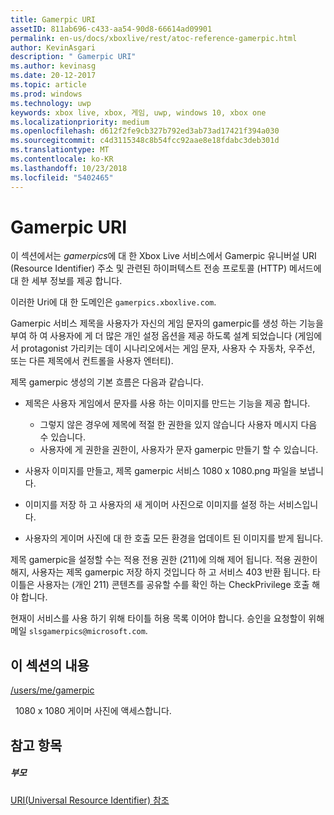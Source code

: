 ```yaml
---
title: Gamerpic URI
assetID: 811ab696-c433-aa54-90d8-66614ad09901
permalink: en-us/docs/xboxlive/rest/atoc-reference-gamerpic.html
author: KevinAsgari
description: " Gamerpic URI"
ms.author: kevinasg
ms.date: 20-12-2017
ms.topic: article
ms.prod: windows
ms.technology: uwp
keywords: xbox live, xbox, 게임, uwp, windows 10, xbox one
ms.localizationpriority: medium
ms.openlocfilehash: d612f2fe9cb327b792ed3ab73ad17421f394a030
ms.sourcegitcommit: c4d3115348c8b54fcc92aae8e18fdabc3deb301d
ms.translationtype: MT
ms.contentlocale: ko-KR
ms.lasthandoff: 10/23/2018
ms.locfileid: "5402465"
---
```

# <a name="gamerpic-uris"></a>Gamerpic URI
 
이 섹션에서는 *gamerpics*에 대 한 Xbox Live 서비스에서 Gamerpic 유니버설 URI (Resource Identifier) 주소 및 관련된 하이퍼텍스트 전송 프로토콜 (HTTP) 메서드에 대 한 세부 정보를 제공 합니다.
 
이러한 Uri에 대 한 도메인은 `gamerpics.xboxlive.com`.
 
Gamerpic 서비스 제목을 사용자가 자신의 게임 문자의 gamerpic를 생성 하는 기능을 부여 하 여 사용자에 게 더 많은 개인 설정 옵션을 제공 하도록 설계 되었습니다 (게임에서 protagonist 가리키는 데이 시나리오에서는 게임 문자, 사용자 수 자동차, 우주선, 또는 다른 제목에서 컨트롤을 사용자 엔터티).
 
제목 gamerpic 생성의 기본 흐름은 다음과 같습니다.
 
   * 제목은 사용자 게임에서 문자를 사용 하는 이미지를 만드는 기능을 제공 합니다. 
     * 그렇지 않은 경우에 제목에 적절 한 권한을 있지 않습니다 사용자 메시지 다음 수 있습니다.
     * 사용자에 게 권한을 권한이, 사용자가 문자 gamerpic 만들기 할 수 있습니다.
  
   * 사용자 이미지를 만들고, 제목 gamerpic 서비스 1080 x 1080.png 파일을 보냅니다.
   * 이미지를 저장 하 고 사용자의 새 게이머 사진으로 이미지를 설정 하는 서비스입니다.
   * 사용자의 게이머 사진에 대 한 호출 모든 환경을 업데이트 된 이미지를 받게 됩니다.
  
제목 gamerpic을 설정할 수는 적용 전용 권한 (211)에 의해 제어 됩니다. 적용 권한이 해지, 사용자는 제목 gamerpic 저장 하지 것입니다 하 고 서비스 403 반환 됩니다. 타이틀은 사용자는 (개인 211) 콘텐츠를 공유할 수를 확인 하는 CheckPrivilege 호출 해야 합니다.
 
현재이 서비스를 사용 하기 위해 타이틀 허용 목록 이어야 합니다. 승인을 요청할이 위해 메일 `slsgamerpics@microsoft.com`.
 
<a id="ID4EGC"></a>

 
## <a name="in-this-section"></a>이 섹션의 내용

[/users/me/gamerpic](uri-usersmegamerpic.md)

&nbsp;&nbsp;1080 x 1080 게이머 사진에 액세스합니다.
 
<a id="ID4EMC"></a>

 
## <a name="see-also"></a>참고 항목
 
<a id="ID4EOC"></a>

 
##### <a name="parent"></a>부모 

[URI(Universal Resource Identifier) 참조](../atoc-xboxlivews-reference-uris.md)

   